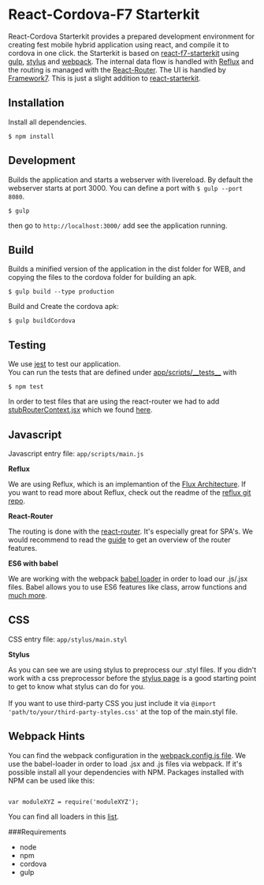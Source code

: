 # React-Cordova-F7 Starterkit

React-Cordova Starterkit provides a prepared development environment for creating fest mobile hybrid application using react, and compile it to cordova in one click. 
the Starterkit is based on [react-f7-starterkit](https://github.com/dburdick/react-f7-starterkit.git) using [gulp](https://github.com/gulpjs/gulp), [stylus](https://github.com/LearnBoost/stylus) and [webpack](https://github.com/webpack/webpack). 
The internal data flow is handled with  [Reflux](https://github.com/spoike/refluxjs) and the routing is managed with the [React-Router](https://github.com/rackt/react-router). 
The UI is handled by [Framework7](http://www.idangero.us/framework7). This is just a slight addition to [react-starterkit](https://github.com/wbkd/react-starterkit). 

## Installation

Install all dependencies. 

```
$ npm install
```


## Development

Builds the application and starts a webserver with livereload. By default the webserver starts at port 3000.
You can define a port with `$ gulp --port 8080`.

```
$ gulp
```

then go to `http://localhost:3000/` add see the application running.

## Build

Builds a minified version of the application in the dist folder for WEB, and copying the files to the cordova folder for building an apk.

```
$ gulp build --type production
```

Build and Create the cordova apk:

```
$ gulp buildCordova
```

## Testing

We use [jest](http://facebook.github.io/jest/) to test our application.<br />
You can run the tests that are defined under [app/scripts/\_\_tests__](./app/scripts/__tests__) with

```
$ npm test

```

In order to test files that are using the react-router we had to add [stubRouterContext.jsx](./test-utils/stubRouterContext.jsx) which we found [here](https://github.com/rackt/react-router/blob/master/docs/guides/testing.md). 

## Javascript

Javascript entry file: `app/scripts/main.js` <br />

**Reflux**

We are using Reflux, which is an implemantion of the [Flux Architecture](http://facebook.github.io/flux/docs/overview.html). If you want to read more about Reflux, check out the readme of the [reflux git repo](https://github.com/spoike/refluxjs). 

**React-Router**

The routing is done with the [react-router](https://github.com/rackt/react-router). It's especially great for SPA's. We would recommend to read the [guide](https://github.com/rackt/react-router/blob/master/docs/guides/overview.md) to get an overview of the router features.

**ES6 with babel**

We are working with the webpack [babel loader](https://github.com/babel/babel-loader) in order to load our .js/.jsx files. Babel allows you to use ES6 features like class, arrow functions and [much more](https://babeljs.io/docs/compare/).



## CSS

CSS entry file: `app/stylus/main.styl`<br />

**Stylus**

As you can see we are using stylus to preprocess our .styl files. If you didn't work with a css preprocessor before the [stylus page](http://learnboost.github.io/stylus/) is a good starting point to get to know what stylus can do for you.<br /><br />
If you want to use third-party CSS you just include it via `@import 'path/to/your/third-party-styles.css'` at the top of the main.styl file.


## Webpack Hints

You can find the webpack configuration in the [webpack.config.js file](./webpack.config.js).
We use the babel-loader in order to load .jsx and .js files via webpack. If it's possible install all your dependencies with NPM. Packages installed with NPM can be used like this:

```language-javascript

var moduleXYZ = require('moduleXYZ');

```
You can find all loaders in this [list](http://webpack.github.io/docs/list-of-loaders.html).


###Requirements
* node
* npm
* cordova
* gulp

